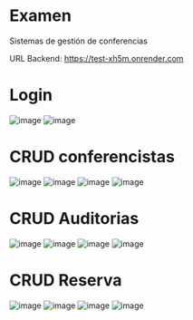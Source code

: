 # Examen
Sistemas de gestión de conferencias

URL Backend: https://test-xh5m.onrender.com

# Login
![image](https://github.com/dilan-flores/Test/assets/117755180/9e026374-d9a3-4880-adc1-7474f90bc733)
![image](https://github.com/dilan-flores/Test/assets/117755180/2bb5ac78-3771-4758-bb71-04a40a27b0c5)

# CRUD conferencistas
![image](https://github.com/dilan-flores/Test/assets/117755180/50dd553a-a339-45f8-a250-d44e8a9419cc)
![image](https://github.com/dilan-flores/Test/assets/117755180/ba07d918-1305-4e16-ae0d-558a046d3c26)
![image](https://github.com/dilan-flores/Test/assets/117755180/4f85b176-6ec0-44b9-b908-3080a4a9d01f)
![image](https://github.com/dilan-flores/Test/assets/117755180/d6f0de82-2900-4e0a-8067-2c521f680487)

# CRUD Auditorias
![image](https://github.com/dilan-flores/Test/assets/117755180/2f125bee-92e3-48f5-b2c1-e4560ebf18b4)
![image](https://github.com/dilan-flores/Test/assets/117755180/18b9224f-3b8d-4611-9856-fbdde02bb54f)
![image](https://github.com/dilan-flores/Test/assets/117755180/9ec89988-4d86-4d6e-a17a-cd26f4ebd9d4)
![image](https://github.com/dilan-flores/Test/assets/117755180/5f90a358-d384-4f1c-85cd-b99a5a88a379)

# CRUD Reserva
![image](https://github.com/dilan-flores/Test/assets/117755180/d7edfe1e-c176-4a4f-bc69-e4dd9ef35d04)
![image](https://github.com/dilan-flores/Test/assets/117755180/4038e550-da9a-4020-82c8-c3ddbb8c716f)
![image](https://github.com/dilan-flores/Test/assets/117755180/c89d46e2-c194-4a31-bbea-3aa7bf70d3ad)
![image](https://github.com/dilan-flores/Test/assets/117755180/cd06b99f-c7ff-49b0-abae-9939fa536c79)
